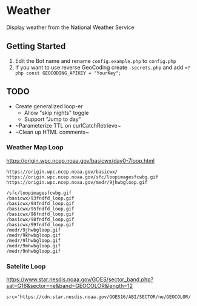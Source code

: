 # Weather

Display weather from the National Weather Service

## Getting Started

1. Edit the Bot name and rename `config.example.php` to `config.php`
2. If you want to use reverse GeoCoding create `.secrets.php` and add `<?php const GEOCODING_APIKEY = "YourKey";` 

## TODO

- Create generalized loop-er
	- Allow "skip nights" toggle
	- Support "Jump to day"
- ~Parameterize TTL on curlCatchRetrieve~
- ~Clean up HTML comments~

### Weather Map Loop
https://origin.wpc.ncep.noaa.gov/basicwx/day0-7loop.html

```
https://origin.wpc.ncep.noaa.gov/basicwx/
https://origin.wpc.ncep.noaa.gov/sfc/loopimagesfcwbg.gif
https://origin.wpc.ncep.noaa.gov/medr/9jhwbgloop.gif

/sfc/loopimagesfcwbg.gif
/basicwx/93fndfd_loop.gif
/basicwx/94fndfd_loop.gif
/basicwx/95fndfd_loop.gif
/basicwx/96fndfd_loop.gif
/basicwx/98fndfd_loop.gif
/basicwx/99fndfd_loop.gif
/medr/9jhwbgloop.gif
/medr/9khwbgloop.gif
/medr/9lhwbgloop.gif
/medr/9mhwbgloop.gif
/medr/9nhwbgloop.gif
```

### Satelite Loop

https://www.star.nesdis.noaa.gov/GOES/sector_band.php?sat=G16&sector=ne&band=GEOCOLOR&length=12

```
src='https://cdn.star.nesdis.noaa.gov/GOES16/ABI/SECTOR/ne/GEOCOLOR/
```